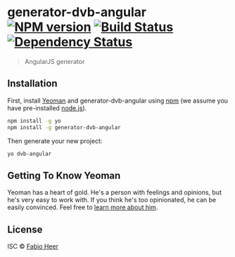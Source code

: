 # generator-dvb-angular [![NPM version][npm-image]][npm-url] [![Build Status][travis-image]][travis-url] [![Dependency Status][daviddm-image]][daviddm-url]
> AngularJS generator

## Installation

First, install [Yeoman](http://yeoman.io) and generator-dvb-angular using [npm](https://www.npmjs.com/) (we assume you have pre-installed [node.js](https://nodejs.org/)).

```bash
npm install -g yo
npm install -g generator-dvb-angular
```

Then generate your new project:

```bash
yo dvb-angular
```

## Getting To Know Yeoman

Yeoman has a heart of gold. He&#39;s a person with feelings and opinions, but he&#39;s very easy to work with. If you think he&#39;s too opinionated, he can be easily convinced. Feel free to [learn more about him](http://yeoman.io/).

## License

ISC © [Fabio Heer]()


[npm-image]: https://badge.fury.io/js/generator-dvb-angular.svg
[npm-url]: https://npmjs.org/package/generator-dvb-angular
[travis-image]: https://travis-ci.org//generator-dvb-angular.svg?branch=master
[travis-url]: https://travis-ci.org//generator-dvb-angular
[daviddm-image]: https://david-dm.org//generator-dvb-angular.svg?theme=shields.io
[daviddm-url]: https://david-dm.org//generator-dvb-angular

